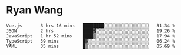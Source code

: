 # Ryan Wang

<!--START_SECTION:waka-->
```text
Vue.js       3 hrs 16 mins   ████████░░░░░░░░░░░░░░░░░   31.34 % 
JSON         2 hrs           ████▓░░░░░░░░░░░░░░░░░░░░   19.26 % 
JavaScript   1 hr 52 mins    ████▒░░░░░░░░░░░░░░░░░░░░   17.94 % 
TypeScript   39 mins         █▓░░░░░░░░░░░░░░░░░░░░░░░   06.24 % 
YAML         35 mins         █▒░░░░░░░░░░░░░░░░░░░░░░░   05.69 % 
```
<!--END_SECTION:waka-->
